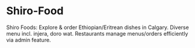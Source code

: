 # Shiro-Food
Shiro Foods: Explore &amp; order Ethiopian/Eritrean dishes in Calgary. Diverse menu incl. injera, doro wat. Restaurants manage menus/orders efficiently via admin feature.
